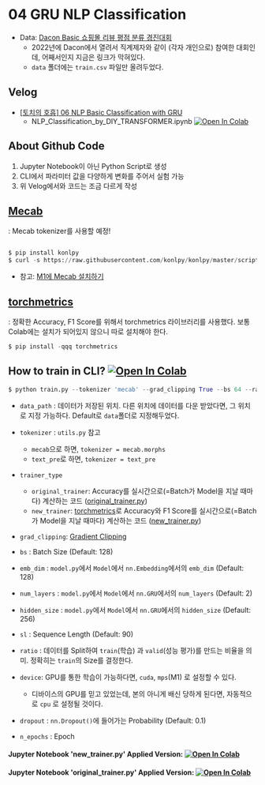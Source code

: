 # 04 GRU NLP Classification
 - Data: [Dacon Basic 쇼핑몰 리뷰 평점 분류 경진대회](https://dacon.io/competitions/official/235938/overview/description)
    - 2022년에 Dacon에서 열려서 직계제자와 같이 (각자 개인으로) 참여한 대회인데, 어째서인지 지금은 링크가 막혀있다.   
    - `data` 폴더에는  `train.csv` 파일만 올려두었다. 

## Velog 
  - [[토치의 호흡] 06 NLP Basic Classification with GRU](https://velog.io/@heiswicked/토치의-호흡-05-NLP-Basic-Classification-with-GRU)  
    - NLP_Classification_by_DIY_TRANSFORMER.ipynb [![Open In Colab](https://colab.research.google.com/assets/colab-badge.svg)](https://colab.research.google.com/drive/1RvuYmg7eCr45yBrJrktMxGaOMuVmRCar?usp=sharing)


## About Github Code 
 1. Jupyter Notebook이 아닌 Python Script로 생성
 2. CLI에서 파라미터 값을 다양하게 변화를 주어서 실험 가능
 3. 위 Velog에서와 코드는 조금 다르게 작성 


## [Mecab](https://konlpy.org/ko/v0.4.0/install/)
: Mecab tokenizer를 사용할 예정!
```python

$ pip install konlpy
$ curl -s https://raw.githubusercontent.com/konlpy/konlpy/master/scripts/mecab.sh | bash -x

```
- 참고: [M1에 Mecab 설치하기](https://velog.io/@heiswicked/M1-Part11-복불복설치-konlpy.tag-MECAB-on-M1-ver.221230)

## [torchmetrics](https://torchmetrics.readthedocs.io/en/stable/)
: 정확한 Accuracy, F1 Score를 위해서 torchmetrics 라이브러리를 사용했다. 보통 Colab에는 설치가 되어있지 않으니 따로 설치해야 한다.
```python
$ pip install -qqq torchmetrics
```


## How to train in CLI? [![Open In Colab](https://colab.research.google.com/assets/colab-badge.svg)](https://colab.research.google.com/drive/1qM-brx8twYeOO12Lio3F2iLRZ1RrHoQs?usp=sharing)

```python
$ python train.py --tokenizer 'mecab' --grad_clipping True --bs 64 --ratio 0.7 --trainer_type 'new' --sl 90 --dropout 0.14 --device 'cuda' --n_epochs 5
```

- `data_path` : 데이터가 저장된 위치. 다른 위치에 데이터를 다운 받았다면, 그 위치로 지정 가능하다. Default로 `data`폴더로 지정해두었다.
- `tokenizer` : `utils.py` 참고
    - `mecab`으로 하면, `tokenizer = mecab.morphs` 
    - `text_pre`로 하면, `tokenizer = text_pre`
- `trainer_type` 
    - `original_trainer`: Accuracy를 실시간으로(=Batch가 Model을 지날 때마다) 계산하는 코드 ([original_trainer.py](https://github.com/renslightsaber/Torchs-Breath/blob/main/05%20Transformer(Encoder%20Model)%20NLP%20Classification/original_trainer.py))
    - `new_trainer`: [torchmetrics](https://torchmetrics.readthedocs.io/en/stable/)로 Accuracy와 F1 Score를 실시간으로(=Batch가 Model을 지날 때마다) 계산하는 코드 ([new_trainer.py](https://github.com/renslightsaber/Torchs-Breath/blob/main/05%20Transformer(Encoder%20Model)%20NLP%20Classification/new_trainer.py))   

- `grad_clipping`: [Gradient Clipping](https://neptune.ai/blog/understanding-gradient-clipping-and-how-it-can-fix-exploding-gradients-problem)
- `bs` : Batch Size (Default: 128) 
- `emb_dim` : `model.py`에서 `Model`에서 `nn.Embedding`에서의 `emb_dim` (Default: 128)
- `num_layers` : `model.py`에서 `Model`에서 `nn.GRU`에서의 `num_layers` (Default: 2)
- `hidden_size` : `model.py`에서 `Model`에서 `nn.GRU`에서의 `hidden_size` (Default: 256)
- `sl` : Sequence Length (Default: 90)
- `ratio` : 데이터를 Split하여 `train`(학습) 과 `valid`(성능 평가)를 만드는 비율을 의미. 정확히는 `train`의 Size를 결정한다.
- `device`: GPU를 통한 학습이 가능하다면, `cuda`, `mps`(M1) 로 설정할 수 있다. 
  - 디바이스의 GPU를 믿고 있었는데, 본의 아니게 배신 당하게 된다면, 자동적으로  `cpu` 로 설정될 것이다. 
- `dropout` : `nn.Dropout()`에 들어가는 Probability (Default: 0.1)
- `n_epochs` : Epoch

#### Jupyter Notebook 'new_trainer.py' Applied Version: [![Open In Colab](https://colab.research.google.com/assets/colab-badge.svg)](https://colab.research.google.com/drive/1nFdZ0GgwQ-w16H6p04_Wegz-12jq33u7?usp=sharing) 

#### Jupyter Notebook 'original_trainer.py' Applied Version: [![Open In Colab](https://colab.research.google.com/assets/colab-badge.svg)](https://colab.research.google.com/drive/1dJcCsgtWKzr93rRq5RRhbGq9DEd9tacp?usp=sharing) 



